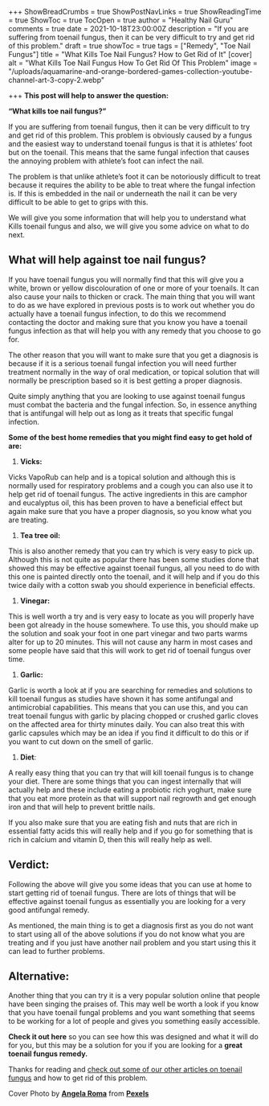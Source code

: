 +++
ShowBreadCrumbs = true
ShowPostNavLinks = true
ShowReadingTime = true
ShowToc = true
TocOpen = true
author = "Healthy Nail Guru"
comments = true
date = 2021-10-18T23:00:00Z
description = "If you are suffering from toenail fungus, then it can be very difficult to try and get rid of this problem."
draft = true
showToc = true
tags = ["Remedy", "Toe Nail Fungus"]
title = "What Kills Toe Nail Fungus? How to Get Rid of It"
[cover]
alt = "What Kills Toe Nail Fungus How To Get Rid Of This Problem"
image = "/uploads/aquamarine-and-orange-bordered-games-collection-youtube-channel-art-3-copy-2.webp"

+++
**This post will help to answer the question:**

**“What kills toe nail fungus?”**

If you are suffering from toenail fungus, then it can be very difficult to try and get rid of this problem. This problem is obviously caused by a fungus and the easiest way to understand toenail fungus is that it is athletes’ foot but on the toenail. This means that the same fungal infection that causes the annoying problem with athlete’s foot can infect the nail.

The problem is that unlike athlete’s foot it can be notoriously difficult to treat because it requires the ability to be able to treat where the fungal infection is. If this is embedded in the nail or underneath the nail it can be very difficult to be able to get to grips with this.

We will give you some information that will help you to understand what Kills toenail fungus and also, we will give you some advice on what to do next.

## What will help against toe nail fungus?

If you have toenail fungus you will normally find that this will give you a white, brown or yellow discolouration of one or more of your toenails. It can also cause your nails to thicken or crack. The main thing that you will want to do as we have explored in previous posts is to work out whether you do actually have a toenail fungus infection, to do this we recommend contacting the doctor and making sure that you know you have a toenail fungus infection as that will help you with any remedy that you choose to go for.

The other reason that you will want to make sure that you get a diagnosis is because if it is a serious toenail fungal infection you will need further treatment normally in the way of oral medication, or topical solution that will normally be prescription based so it is best getting a proper diagnosis.

Quite simply anything that you are looking to use against toenail fungus must combat the bacteria and the fungal infection. So, in essence anything that is antifungal will help out as long as it treats that specific fungal infection.

**Some of the best home remedies that you might find easy to get hold of are:**

1. **Vicks:**

Vicks VapoRub can help and is a topical solution and although this is normally used for respiratory problems and a cough you can also use it to help get rid of toenail fungus. The active ingredients in this are camphor and eucalyptus oil, this has been proven to have a beneficial effect but again make sure that you have a proper diagnosis, so you know what you are treating.

1. **Tea tree oil:**

This is also another remedy that you can try which is very easy to pick up. Although this is not quite as popular there has been some studies done that showed this may be effective against toenail fungus, all you need to do with this one is painted directly onto the toenail, and it will help and if you do this twice daily with a cotton swab you should experience in beneficial effects.

1. **Vinegar:**

This is well worth a try and is very easy to locate as you will properly have been got already in the house somewhere. To use this, you should make up the solution and soak your foot in one part vinegar and two parts warms alter for up to 20 minutes. This will not cause any harm in most cases and some people have said that this will work to get rid of toenail fungus over time.

1. **Garlic:**

Garlic is worth a look at if you are searching for remedies and solutions to kill toenail fungus as studies have shown it has some antifungal and antimicrobial capabilities. This means that you can use this, and you can treat toenail fungus with garlic by placing chopped or crushed garlic cloves on the affected area for thirty minutes daily. You can also treat this with garlic capsules which may be an idea if you find it difficult to do this or if you want to cut down on the smell of garlic.

1. **Diet**:

A really easy thing that you can try that will kill toenail fungus is to change your diet. There are some things that you can ingest internally that will actually help and these include eating a probiotic rich yoghurt, make sure that you eat more protein as that will support nail regrowth and get enough iron and that will help to prevent brittle nails.

If you also make sure that you are eating fish and nuts that are rich in essential fatty acids this will really help and if you go for something that is rich in calcium and vitamin D, then this will really help as well.

## Verdict:

Following the above will give you some ideas that you can use at home to start getting rid of toenail fungus. There are lots of things that will be effective against toenail fungus as essentially you are looking for a very good antifungal remedy.

As mentioned, the main thing is to get a diagnosis first as you do not want to start using all of the above solutions if you do not know what you are treating and if you just have another nail problem and you start using this it can lead to further problems.

## Alternative:

Another thing that you can try it is a very popular solution online that people have been singing the praises of. This may well be worth a look if you know that you have toenail fungal problems and you want something that seems to be working for a lot of people and gives you something easily accessible.

**Check it out here** so you can see how this was designed and what it will do for you, but this may be a solution for you if you are looking for a **great toenail fungus remedy.**

Thanks for reading and [check out some of our other articles on toenail fungus](Https://Healthynailguru.com/posts/) and how to get rid of this problem.

Cover Photo by [**Angela Roma**](https://www.pexels.com/@angela-roma?utm_content=attributionCopyText&utm_medium=referral&utm_source=pexels) from [**Pexels**](https://www.pexels.com/photo/shy-model-in-casual-clothes-on-pastel-background-7319030/?utm_content=attributionCopyText&utm_medium=referral&utm_source=pexels)